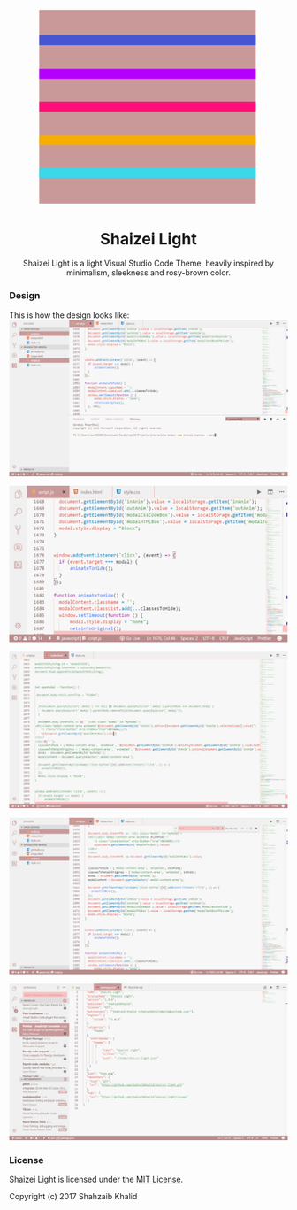 <p align="center">
  <a href="https://shahzaibkhalid.github.io/shaizei-light">
    <img alt="Shaizei Light" src="./logo.svg" width="400"/>
  </a>
  <h1 align="center">Shaizei Light</h1>
</p>

<p align="center">
Shaizei Light is a light Visual Studio Code Theme, heavily inspired by minimalism, sleekness and rosy-brown color.
</p>

### Design
This is how the design looks like:
![Shaizei-Light-VS-Code-Theme](./screenshots/shaizei-light-1.png)

![Shaizei-Light-VS-Code-Theme](./screenshots/shaizei-light-2.png)

![Shaizei-Light-VS-Code-Theme](./screenshots/shaizei-light-3.png)

![Shaizei-Light-VS-Code-Theme](./screenshots/shaizei-light-4.png)

![Shaizei-Light-VS-Code-Theme](./screenshots/shaizei-light-5.png)

### License
Shaizei Light is licensed under the [MIT License](https://github.com/shahzaibkhalid/shaizei-light/blob/master/LICENSE.txt).

Copyright (c) 2017 Shahzaib Khalid
